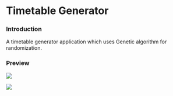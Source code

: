 # Timetable Generator

### Introduction

A timetable generator application which uses Genetic algorithm for randomization.

### Preview

![](/preview/preview1.png)

![](/preview/preview2.png)
